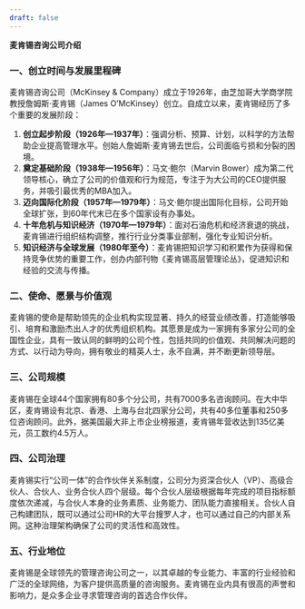 ```yaml
---
draft: false
---
```

**麦肯锡咨询公司介绍**

### 一、创立时间与发展里程碑

麦肯锡咨询公司（McKinsey & Company）成立于1926年，由芝加哥大学商学院教授詹姆斯·麦肯锡（James O’McKinsey）创立。自成立以来，麦肯锡经历了多个重要的发展阶段：

1. **创立起步阶段（1926年—1937年）**：强调分析、预算、计划，以科学的方法帮助企业提高管理水平。创始人詹姆斯·麦肯锡去世后，公司面临亏损和分裂的困境。
2. **奠定基础阶段（1938年—1956年）**：马文·鲍尔（Marvin Bower）成为第二代领导核心，确立了公司的价值观和行为规范，专注于为大公司的CEO提供服务，并吸引最优秀的MBA加入。
3. **迈向国际化阶段（1957年—1979年）**：马文·鲍尔提出国际化目标，公司开始全球扩张，到60年代末已在多个国家设有办事处。
4. **十年危机与知识经济（1970年—1979年）**：面对石油危机和经济衰退的挑战，麦肯锡进行组织结构调整，推行行业分类事业部制，强化专业知识分析。
5. **知识经济与全球发展（1980年至今）**：麦肯锡把知识学习和积累作为获得和保持竞争优势的重要工作，创办内部刊物《麦肯锡高层管理论丛》，促进知识和经验的交流与传播。

### 二、使命、愿景与价值观

麦肯锡的使命是帮助领先的企业机构实现显著、持久的经营业绩改善，打造能够吸引、培育和激励杰出人才的优秀组织机构。其愿景是成为一家拥有多家分公司的全国性企业，具有一致认同的鲜明的公司个性，包括共同的价值观、共同解决问题的方式、以行动为导向，拥有敬业的精英人士，永不自满，并不断更新领导层。

### 三、公司规模

麦肯锡在全球44个国家拥有80多个分公司，共有7000多名咨询顾问。在大中华区，麦肯锡设有北京、香港、上海与台北四家分公司，共有40多位董事和250多位咨询顾问。此外，据美国最大非上市企业榜报道，麦肯锡年营收达到135亿美元，员工数约4.5万人。

### 四、公司治理

麦肯锡实行“公司一体”的合作伙伴关系制度，公司分为资深合伙人（VP）、高级合伙人、合伙人、业务合伙人四个层级。每个合伙人层级根据每年完成的项目指标额度依次递减，与合伙人本身的业务素质、业务能力、团队能力直接相关。合伙人自己构建团队，既可以通过公司HR的大平台搜罗人才，也可以通过自己的内部关系网。这种治理架构确保了公司的灵活性和高效性。

### 五、行业地位

麦肯锡是全球领先的管理咨询公司之一，以其卓越的专业能力、丰富的行业经验和广泛的全球网络，为客户提供高质量的咨询服务。麦肯锡在业内具有很高的声誉和影响力，是众多企业寻求管理咨询的首选合作伙伴。